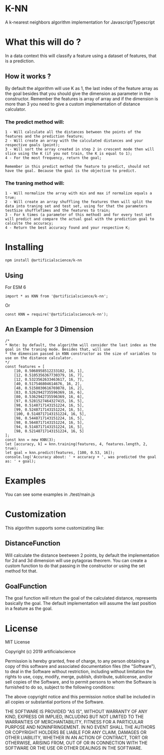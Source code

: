 # K-NN

A k-nearest neighbors algorithm implementation for Javascript/Typescript

# What this will do ?

In a data context this will classify a feature using a dataset of features, that is a prediction.

## How it works ?

By default the algorithm will use K as 1, the last index of the feature array as the goal besides that you should give the dimension as parameter in the constructor. Remember the features is array of array and if the dimension is more than 3 you need to give a custom implementation of distance calculator.

### The predict method will:

    1 - Will calculate all the distances between the points of the features and the prediction feature;
    2 - Will create an array with the calculated distances and your respective goals (point);
    3 - Will sort the array created in step 2 in crescent mode then will slice using the K (if you not train, the K is equal to 1);
    4 - For the most frequency, return the goal;

    Remember in this predict method the feature to predict, should not have the goal. Because the goal is the objective to predict.

### The traning method will:

    1 - Will normalize the array with min and max if normalize equals a true;
    2 - Will create an array shuffling the features then will split the data into traning set and test set, using for that the parameters testSize shuffleTimes and the features to train;
    3 - For k times (a parameter of this method) and for every test set will predict and compare the actual goal with the prediction goal to calculte the accuracy;
    4 - Return the best accuracy found and your respective K;

# Installing

`npm install @artificialscience/k-nn`

## Using

For ESM 6

    import * as KNN from '@artificialscience/k-nn';
Or

    const KNN = require('@artificialscience/k-nn');

## An Example for 3 Dimension

    /*
    * Note: by default, the algorithm will consider the last index as the goal in the traning mode. Besides that, will use
    * the dimension passed in KNN constructor as the size of variables to use on the distance calculator.
    */
    const features = [
        [10, 0.5068958512233102, 16, 1],
        [12, 0.5105356367730379, 16, 7],
        [12, 0.5323562633463617, 16, 7],
        [40, 0.517546804614676, 16, 2],
        [48, 0.5158030616769878, 16, 2],
        [83, 0.5262942735596369, 16, 6],
        [80, 0.5362942735596369, 16, 6],
        [97, 0.5281527464327415, 16, 5],
        [98, 0.5148717143151224, 16, 5],
        [99, 0.5248717143151224, 16, 5],
        [100, 0.5148717143151224, 16, 5],
        [98, 0.5448717143151224, 16, 5],
        [98, 0.5648717143151224, 16, 5],
        [94, 0.5148717143151224, 16, 5],
        [98, 0.52148717143151224, 16, 5]
    ];
    const knn = new KNN(3);
    let [accuracy, k] = knn.training(features, 4, features.length, 2, true);
    let goal = knn.predict(features, [100, 0.53, 16]);
    console.log('Accuracy about: ' + accuracy + ', was predicted the goal as: ' + goal);

# Examples

You can see some examples in ./test/main.js

# Customization

This algorithm supports some customizating like: 

## DistanceFunction

Will calculate the distance beetween 2 points, by default the implementation for 2d and 3d dimension will use pytagoras theorem. You can create a custom function to do that passing in the constructor or using the set method fot that. 

## GoalFunction

The goal function will return the goal of the calculated distance, represents basically the goal. The default implementation will assume the last position in a feature as the goal.

# License

 MIT License

Copyright (c) 2019 artificialscience

Permission is hereby granted, free of charge, to any person obtaining a copy
of this software and associated documentation files (the "Software"), to deal
in the Software without restriction, including without limitation the rights
to use, copy, modify, merge, publish, distribute, sublicense, and/or sell
copies of the Software, and to permit persons to whom the Software is
furnished to do so, subject to the following conditions:

The above copyright notice and this permission notice shall be included in all
copies or substantial portions of the Software.

THE SOFTWARE IS PROVIDED "AS IS", WITHOUT WARRANTY OF ANY KIND, EXPRESS OR
IMPLIED, INCLUDING BUT NOT LIMITED TO THE WARRANTIES OF MERCHANTABILITY,
FITNESS FOR A PARTICULAR PURPOSE AND NONINFRINGEMENT. IN NO EVENT SHALL THE
AUTHORS OR COPYRIGHT HOLDERS BE LIABLE FOR ANY CLAIM, DAMAGES OR OTHER
LIABILITY, WHETHER IN AN ACTION OF CONTRACT, TORT OR OTHERWISE, ARISING FROM,
OUT OF OR IN CONNECTION WITH THE SOFTWARE OR THE USE OR OTHER DEALINGS IN THE
SOFTWARE.
